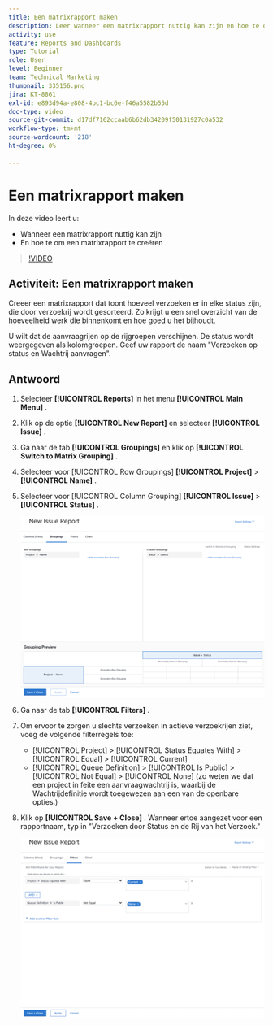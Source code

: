 ```yaml
---
title: Een matrixrapport maken
description: Leer wanneer een matrixrapport nuttig kan zijn en hoe te om een matrixrapport in Workfront tot stand te brengen.
activity: use
feature: Reports and Dashboards
type: Tutorial
role: User
level: Beginner
team: Technical Marketing
thumbnail: 335156.png
jira: KT-8861
exl-id: e893d94a-e808-4bc1-bc6e-f46a5582b55d
doc-type: video
source-git-commit: d17df7162ccaab6b62db34209f50131927c0a532
workflow-type: tm+mt
source-wordcount: '218'
ht-degree: 0%

---
```


# Een matrixrapport maken

In deze video leert u:

* Wanneer een matrixrapport nuttig kan zijn
* En hoe te om een matrixrapport te creëren

>[!VIDEO](https://video.tv.adobe.com/v/335156/?quality=12&learn=on&enablevpops)

## Activiteit: Een matrixrapport maken

Creeer een matrixrapport dat toont hoeveel verzoeken er in elke status zijn, die door verzoekrij wordt gesorteerd. Zo krijgt u een snel overzicht van de hoeveelheid werk die binnenkomt en hoe goed u het bijhoudt.

U wilt dat de aanvraagrijen op de rijgroepen verschijnen. De status wordt weergegeven als kolomgroepen. Geef uw rapport de naam &quot;Verzoeken op status en Wachtrij aanvragen&quot;.

## Antwoord

1. Selecteer **[!UICONTROL Reports]** in het menu **[!UICONTROL Main Menu]** .
1. Klik op de optie **[!UICONTROL New Report]** en selecteer **[!UICONTROL Issue]** .
1. Ga naar de tab **[!UICONTROL Groupings]** en klik op **[!UICONTROL Switch to Matrix Grouping]** .
1. Selecteer voor [!UICONTROL Row Groupings] **[!UICONTROL Project]** > **[!UICONTROL Name]** .
1. Selecteer voor [!UICONTROL Column Grouping] **[!UICONTROL Issue]** > **[!UICONTROL Status]** .

   ![ een beeld van het scherm om een nieuw kwestie tot stand te brengen rapport groeperen ](assets/matrix-report-groupings.png)

1. Ga naar de tab **[!UICONTROL Filters]** .
1. Om ervoor te zorgen u slechts verzoeken in actieve verzoekrijen ziet, voeg de volgende filterregels toe:

   * [!UICONTROL Project] > [!UICONTROL Status Equates With] > [!UICONTROL Equal] > [!UICONTROL Current]
   * [!UICONTROL Queue Definition] > [!UICONTROL Is Public] > [!UICONTROL Not Equal] > [!UICONTROL None] (zo weten we dat een project in feite een aanvraagwachtrij is, waarbij de Wachtrijdefinitie wordt toegewezen aan een van de openbare opties.)

1. Klik op **[!UICONTROL Save + Close]** . Wanneer ertoe aangezet voor een rapportnaam, typ in &quot;Verzoeken door Status en de Rij van het Verzoek.&quot;

   ![ een beeld van het scherm om een nieuw filter van het uitgiftenrapport tot stand te brengen ](assets/matrix-report-filters.png)
